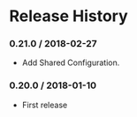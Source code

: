 # Release History

### 0.21.0 / 2018-02-27

* Add Shared Configuration.

### 0.20.0 / 2018-01-10

* First release
